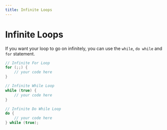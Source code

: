 ```yaml
---
title: Infinite Loops
---
```

# Infinite Loops

If you want your loop to go on infinitely, you can use the `while`, `do while` and `for` statement.

```java
// Infinite For Loop
for (;;) {
    // your code here
}

// Infinite While Loop
while (true) {
    // your code here
}

// Infinite Do While Loop
do {
    // your code here
} while (true);
```
